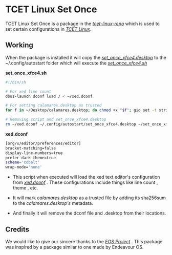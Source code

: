# TCET Linux Set Once

TCET Linux Set Once is a package in the [*tcet-linux-repo*](https://github.com/tcet-opensource/tcet-linux-repo) which is used to set certain configurations in [*TCET Linux*](https://github.com/tcet-opensource/tcet-linux).


## Working 

When the package is installed it will copy the [*set_once_xfce4.desktop*](https://github.com/tcet-opensource/tcet-linux-set-once/blob/main/etc/skel/.config/autostart/set_once_xfce4.desktop) to the ~/.config/autostart folder which will execute the  [*set_once_xfce4.sh*](https://github.com/tcet-opensource/tcet-linux-set-once/blob/main/etc/skel/set_once_xfce4.sh)


**set_once_xfce4.sh**
```bash
#!/bin/sh

# For xed line count
dbus-launch dconf load / < ~/xed.dconf

# For setting calamares.desktop as trusted
for f in ~/Desktop/calamares.desktop; do chmod +x "$f"; gio set -t string "$f" metadata::xfce-exe-checksum "$(sha256sum "$f" | awk '{print $1}')"; done

# Removing script and set_once_xfce4.desktop
rm ~/xed.dconf ~/.config/autostart/set_once_xfce4.desktop ~/set_once_xfce4.sh 
```

**xed.dconf**
```bash
[org/x/editor/preferences/editor]
bracket-matching=false
display-line-numbers=true
prefer-dark-theme=true
scheme='cobalt'
wrap-mode='none'
```

- This script when executed will load the xed text editor's configuration from [*xed.dconf*](https://github.com/tcet-opensource/tcet-linux-set-once/blob/main/etc/skel/xed.dconf) . These configurations include things like line count , theme , etc.

- It will mark *calamares.desktop* as a trusted file by adding its sha256sum to the *calamares.desktop's* metadata.

- And finally it will remove the dconf file and .desktop from their locations.

## Credits

We would like to give our sincere thanks to the [*EOS Project*](https://github.com/endeavouros-team) . This package was inspired by a package similar to one made by Endeavour OS.